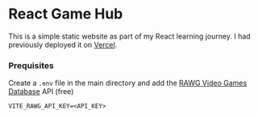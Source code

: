 # React Game Hub
This is a simple static website as part of my React learning journey. I had previously deployed it on [Vercel](vercel.com).

### Prequisites
Create a `.env` file in the main directory and add the [RAWG Video Games Database](https://rawg.io/apidocs) API (free)

```VITE_RAWG_API_KEY=<API_KEY>```
